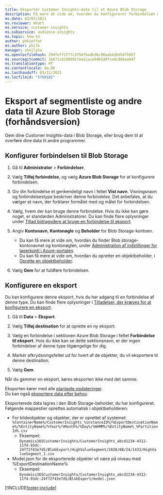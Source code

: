```yaml
---
title: Eksportér Customer Insights-data til et Azure Blob Storage
description: Få mere at vide om, hvordan du konfigurerer forbindelsen og eksporterer til Blob Storage.
ms.date: 03/03/2021
ms.reviewer: mhart
ms.service: customer-insights
ms.subservice: audience-insights
ms.topic: how-to
author: phkieffer
ms.author: philk
manager: shellyha
ms.openlocfilehash: 294feff2f77c3756fbadb36c90aab430454f5967
ms.sourcegitcommit: 1b671c6100991fea1cace04b5d4fcedcd88aa94f
ms.translationtype: HT
ms.contentlocale: da-DK
ms.lasthandoff: 03/31/2021
ms.locfileid: "5760182"
---
```

# <a name="export-segment-list-and-other-data-to-azure-blob-storage-preview"></a>Eksport af segmentliste og andre data til Azure Blob Storage (forhåndsversion)

Gem dine Customer Insights-data i Blob Storage, eller brug dem til at overføre dine data til andre programmer.

## <a name="set-up-the-connection-to-blob-storage"></a>Konfigurer forbindelsen til Blob Storage

1. Gå til **Administrator** > **Forbindelser**.

1. Vælg **Tilføj forbindelse**, og vælg **Azure Blob Storage** for at konfigurere forbindelsen.

1. Giv din forbindelse et genkendeligt navn i feltet **Vist navn**. Visningsnavn og forbindelsestype beskriver denne forbindelse. Det anbefales, at du vælger et navn, der forklarer formålet med og målet for forbindelsen.

1. Vælg, hvem der kan bruge denne forbindelse. Hvis du ikke kan gøre noget, er standarden Administratorer. Du kan finde flere oplysninger under [Tillad bidragydere at bruge en forbindelse til eksport](connections.md#allow-contributors-to-use-a-connection-for-exports).

1. Angiv **Kontonavn**, **Kontonøgle** og **Beholder** for Blob Storage-kontoen.
    - Du kan få mere at vide om, hvordan du finder Blob storage-kontonavnet og kontonøglen, under [Administration af indstillinger for lagerkonti i Azure-portalen](/azure/storage/common/storage-account-manage).
    - Du kan få mere at vide om, hvordan du opretter en objektbeholder, i [Oprette en objektbeholder](/azure/storage/blobs/storage-quickstart-blobs-portal#create-a-container).

1. Vælg **Gem** for at fuldføre forbindelsen. 

## <a name="configure-an-export"></a>Konfigurere en eksport

Du kan konfigurere denne eksport, hvis du har adgang til en forbindelse af denne type. Du kan finde flere oplysninger i [Tilladelser, der kræves for at konfigurere en eksport](export-destinations.md#set-up-a-new-export).

1. Gå til **Data** > **Eksport**.

1. Vælg **Tilføj destination** for at oprette en ny eksport.

1. Vælg en forbindelse i sektionen Azure Blob Storage i feltet **Forbindelse til eksport**. Hvis du ikke kan se dette sektionsnavn, er der ingen forbindelser af denne type tilgængelige for dig.

1. Markér afkrydsningsfeltet ud for hvert af de objekter, du vil eksportere til denne destination.

1. Vælg **Gem**.

Når du gemmer en eksport, køres eksporten ikke med det samme.

Eksporten kører med alle [planlagte opdateringer](system.md#schedule-tab).     
Du kan også [eksportere data efter behov](export-destinations.md#run-exports-on-demand). 

Eksporterede data lagres i den Blob Storage-beholder, du har konfigureret. Følgende mappestier oprettes automatisk i objektbeholderen:

- For kildeobjekter og objekter, der er oprettet af systemet: `%ContainerName%/CustomerInsights_%instanceID%/%ExportDestinationName%/%EntityName%/%Year%/%Month%/%Day%/%HHMM%/%EntityName%_%PartitionId%.csv`
  - Eksempel: `Dynamics365CustomerInsights/CustomerInsights_abcd1234-4312-11f4-93dc-24f72f43e7d5/BlobExport/HighValueSegment/2020/08/24/1433/HighValueSegment_1.csv`
- Model.json for de eksporterede objekter vil være på niveau med %ExportDestinationName%
  - Eksempel: `Dynamics365CustomerInsights/CustomerInsights_abcd1234-4312-11f4-93dc-24f72f43e7d5/BlobExport/model.json`

[!INCLUDE[footer-include](../includes/footer-banner.md)]
